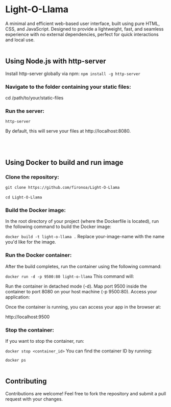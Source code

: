 # Light-O-Llama
A minimal and efficient web-based user interface, built using pure HTML, CSS, and JavaScript. Designed to provide a lightweight, fast, and seamless experience with no external dependencies, perfect for quick interactions and local use.
<br><br>
## Using Node.js with http-server
Install http-server globally via npm:
```npm install -g http-server```
### Navigate to the folder containing your static files:
cd /path/to/your/static-files

### Run the server:
```http-server```

By default, this will serve your files at 
http://localhost:8080.


<br><br>



## Using Docker to build and run image
### Clone the repository:

```git clone https://github.com/fironoa/Light-O-Llama```<br><br>
```cd Light-O-Llama```

### Build the Docker image:

In the root directory of your project (where the Dockerfile is located), run the following command to build the Docker image:

```docker build -t light-o-llama .```
Replace your-image-name with the name you'd like for the image.

### Run the Docker container:

After the build completes, run the container using the following command:

```docker run -d -p 9500:80 light-o-llama```
This command will:

Run the container in detached mode (-d).
Map port 9500 inside the container to port 8080 on your host machine (-p 9500:80).
Access your application:

Once the container is running, you can access your app in the browser at:

http://localhost:9500

### Stop the container:

If you want to stop the container, run:

```docker stop <container_id>```
You can find the container ID by running:

```docker ps```
<br><br>
## Contributing
Contributions are welcome!
Feel free to fork the repository and submit a pull request with your changes.
